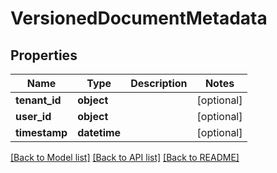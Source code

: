 # VersionedDocumentMetadata

## Properties
Name | Type | Description | Notes
------------ | ------------- | ------------- | -------------
**tenant_id** | **object** |  | [optional] 
**user_id** | **object** |  | [optional] 
**timestamp** | **datetime** |  | [optional] 

[[Back to Model list]](../README.md#documentation-for-models) [[Back to API list]](../README.md#documentation-for-api-endpoints) [[Back to README]](../README.md)


